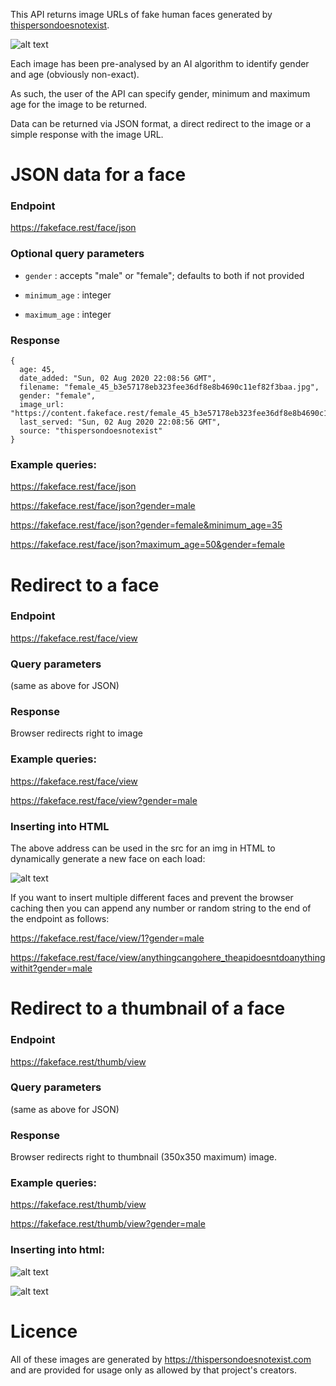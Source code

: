 This API returns image URLs of fake human faces generated by [thispersondoesnotexist](https://thispersondoesnotexist.com/).

![alt text](https://fakeface.rest/thumb/view/20?minimum_age=25 "Dynamically generated image")

Each image has been pre-analysed by an AI algorithm to identify gender and age (obviously non-exact).

As such, the user of the API can specify gender, minimum and maximum age for the image to be returned.

Data can be returned via JSON format, a direct redirect to the image or a simple response with the image URL.


# JSON data for a face

### Endpoint
https://fakeface.rest/face/json

### Optional query parameters

* `gender` : accepts "male" or "female"; defaults to both if not provided

* `minimum_age` : integer

* `maximum_age` : integer

### Response
````
{
  age: 45,
  date_added: "Sun, 02 Aug 2020 22:08:56 GMT",
  filename: "female_45_b3e57178eb323fee36df8e8b4690c11ef82f3baa.jpg",
  gender: "female",
  image_url: "https://content.fakeface.rest/female_45_b3e57178eb323fee36df8e8b4690c11ef82f3baa.jpg",
  last_served: "Sun, 02 Aug 2020 22:08:56 GMT",
  source: "thispersondoesnotexist"
}
````

### Example queries:

<https://fakeface.rest/face/json>

<https://fakeface.rest/face/json?gender=male>

<https://fakeface.rest/face/json?gender=female&minimum_age=35>

<https://fakeface.rest/face/json?maximum_age=50&gender=female>

# Redirect to a face

### Endpoint
https://fakeface.rest/face/view

### Query parameters
(same as above for JSON)

### Response

Browser redirects right to image

### Example queries:

<https://fakeface.rest/face/view>

<https://fakeface.rest/face/view?gender=male>

### Inserting into HTML

The above address can be used in the src for an img in HTML to dynamically generate a new face on each load:

![alt text](https://fakeface.rest/face/view "Dynamically generated image")

If you want to insert multiple different faces and prevent the browser caching then you can append any number or random string to the end of the endpoint as follows:

<https://fakeface.rest/face/view/1?gender=male>

<https://fakeface.rest/face/view/anythingcangohere_theapidoesntdoanythingwithit?gender=male>


# Redirect to a thumbnail of a face

### Endpoint
https://fakeface.rest/thumb/view

### Query parameters
(same as above for JSON)

### Response

Browser redirects right to thumbnail (350x350 maximum) image.

### Example queries:

<https://fakeface.rest/thumb/view>

<https://fakeface.rest/thumb/view?gender=male>

### Inserting into html:

![alt text](https://fakeface.rest/thumb/view/99 "Dynamically generated image")

![alt text](https://fakeface.rest/thumb/view/88 "Dynamically generated image")


# Licence

All of these images are generated by https://thispersondoesnotexist.com and are provided for usage only as allowed by that project's creators.
